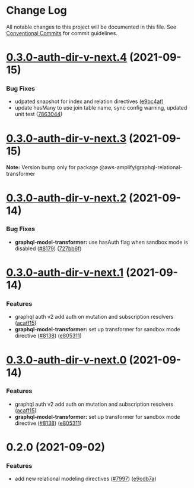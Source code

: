 # Change Log

All notable changes to this project will be documented in this file.
See [Conventional Commits](https://conventionalcommits.org) for commit guidelines.

# [0.3.0-auth-dir-v-next.4](https://github.com/aws-amplify/amplify-cli/compare/@aws-amplify/graphql-relational-transformer@0.3.0-auth-dir-v-next.3...@aws-amplify/graphql-relational-transformer@0.3.0-auth-dir-v-next.4) (2021-09-15)


### Bug Fixes

* udpated snapshot for index and relation directives ([e9bc4af](https://github.com/aws-amplify/amplify-cli/commit/e9bc4af9926ec4219c2af12c9ebced04e5ea2574))
* update hasMany to use join table name, sync config warning, updated unit test ([7863044](https://github.com/aws-amplify/amplify-cli/commit/78630446a7195a4d51ffdf433b173598d70dbaa3))





# [0.3.0-auth-dir-v-next.3](https://github.com/aws-amplify/amplify-cli/compare/@aws-amplify/graphql-relational-transformer@0.3.0-auth-dir-v-next.2...@aws-amplify/graphql-relational-transformer@0.3.0-auth-dir-v-next.3) (2021-09-15)

**Note:** Version bump only for package @aws-amplify/graphql-relational-transformer





# [0.3.0-auth-dir-v-next.2](https://github.com/aws-amplify/amplify-cli/compare/@aws-amplify/graphql-relational-transformer@0.3.0-auth-dir-v-next.1...@aws-amplify/graphql-relational-transformer@0.3.0-auth-dir-v-next.2) (2021-09-14)


### Bug Fixes

* **graphql-model-transformer:** use hasAuth flag when sandbox mode is disabled ([#8179](https://github.com/aws-amplify/amplify-cli/issues/8179)) ([727bb6f](https://github.com/aws-amplify/amplify-cli/commit/727bb6ff8c726669f358e5d61fe895229bd7a6a4))





# [0.3.0-auth-dir-v-next.1](https://github.com/aws-amplify/amplify-cli/compare/@aws-amplify/graphql-relational-transformer@0.2.0...@aws-amplify/graphql-relational-transformer@0.3.0-auth-dir-v-next.1) (2021-09-14)


### Features

* graphql auth v2 add auth on mutation and subscription resolvers ([acaff15](https://github.com/aws-amplify/amplify-cli/commit/acaff150efa7da285330e718aaf3fc36cae465d8))
* **graphql-model-transformer:** set up transformer for sandbox mode directive ([#8138](https://github.com/aws-amplify/amplify-cli/issues/8138)) ([e805311](https://github.com/aws-amplify/amplify-cli/commit/e805311d80393afef7e0bc7ad757b51706e7a3bf))





# [0.3.0-auth-dir-v-next.0](https://github.com/aws-amplify/amplify-cli/compare/@aws-amplify/graphql-relational-transformer@0.2.0...@aws-amplify/graphql-relational-transformer@0.3.0-auth-dir-v-next.0) (2021-09-14)


### Features

* graphql auth v2 add auth on mutation and subscription resolvers ([acaff15](https://github.com/aws-amplify/amplify-cli/commit/acaff150efa7da285330e718aaf3fc36cae465d8))
* **graphql-model-transformer:** set up transformer for sandbox mode directive ([#8138](https://github.com/aws-amplify/amplify-cli/issues/8138)) ([e805311](https://github.com/aws-amplify/amplify-cli/commit/e805311d80393afef7e0bc7ad757b51706e7a3bf))





# 0.2.0 (2021-09-02)


### Features

* add new relational modeling directives ([#7997](https://github.com/aws-amplify/amplify-cli/issues/7997)) ([e9cdb7a](https://github.com/aws-amplify/amplify-cli/commit/e9cdb7a1a45b8f16546952a469ab2d45f82e855c))
